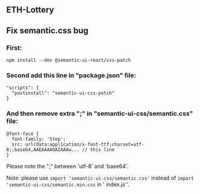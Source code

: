 ## ETH-Lottery

## Fix semantic.css bug

### First:

```shell
npm install --dev @semantic-ui-react/css-patch
```

### Second add this line in "package.json" file:

```shell
"scripts": {
  "postinstall": "semantic-ui-css-patch"
}
```

### And then remove extra ";" in "semantic-ui-css/semantic.css" file:

```shell
@font-face {
  font-family: 'Step';
  src: url(data:application/x-font-ttf;charset=utf-8;;base64,AAEAAAAOAIAAAw... // this line
}
```

Please note the ";" between 'utf-8' and 'base64'.

Note: please use `import 'semantic-ui-css/semantic.css'` instead of `import 'semantic-ui-css/semantic.min.css` in '
index.js''.

